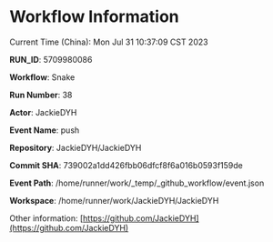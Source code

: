 # Workflow Information

Current Time (China): Mon Jul 31 10:37:09 CST 2023  

**RUN_ID**: 5709980086  

**Workflow**: Snake  

**Run Number**: 38  

**Actor**: JackieDYH  

**Event Name**: push  

**Repository**: JackieDYH/JackieDYH  

**Commit SHA**: 739002a1dd426fbb06dfcf8f6a016b0593f159de  

**Event Path**: /home/runner/work/_temp/_github_workflow/event.json  

**Workspace**: /home/runner/work/JackieDYH/JackieDYH  

Other information: [https://github.com/JackieDYH](https://github.com/JackieDYH)
